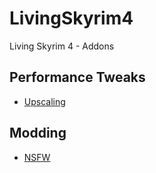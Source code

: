 # LivingSkyrim4
Living Skyrim 4 - Addons


## Performance Tweaks
- [Upscaling](https://github.com/GamingConsultant/LivingSkyrim4/blob/main/Guides/Performance.md)

## Modding
- [NSFW](https://github.com/GamingConsultant/LivingSkyrim4/blob/main/Guides/NSFW.md)

